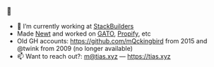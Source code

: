 ### 👋

- 🔭 I’m currently working at [StackBuilders](https://www.stackbuilders.com/)
- Made [Newt](https://www.newt.to) and worked on [GATO](https://gato.us), [Propify](https://propify.com), etc
- Old GH accounts: https://github.com/mQckingbird from 2015 and @twink from 2009 (no longer available)
- 📫 Want to reach out?: m@tias.xyz — https://tias.xyz
<!--
**mqtik/mqtik** is a ✨ _special_ ✨ repository because its `README.md` (this file) appears on your GitHub profile.

Here are some ideas to get you started:

- 🔭 I’m currently working on ...
- 🌱 I’m currently learning ...
- 👯 I’m looking to collaborate on ...
- 🤔 I’m looking for help with ...
- 💬 Ask me about ...
- 📫 How to reach me: ...
- 😄 Pronouns: ...
- ⚡ Fun fact: ...
-->
